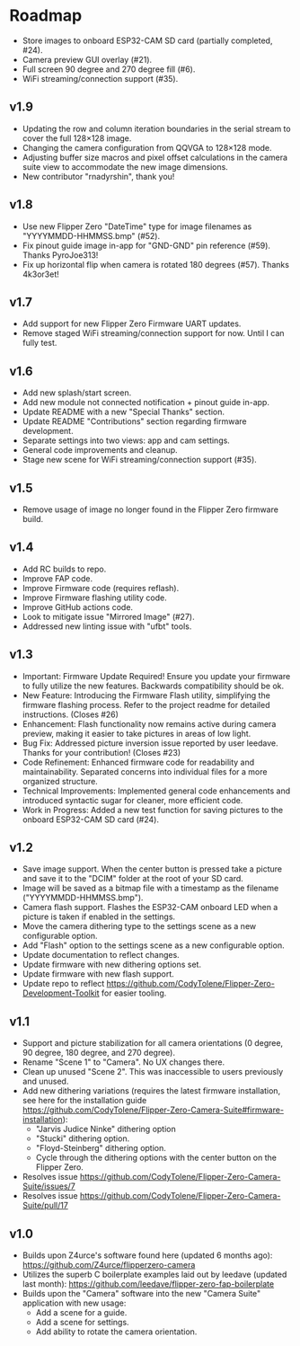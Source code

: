 # Roadmap

- Store images to onboard ESP32-CAM SD card (partially completed, #24).
- Camera preview GUI overlay (#21).
- Full screen 90 degree and 270 degree fill (#6).
- WiFi streaming/connection support (#35).

## v1.9

- Updating the row and column iteration boundaries in the serial stream to cover the full 128×128 image.
- Changing the camera configuration from QQVGA to 128×128 mode.
- Adjusting buffer size macros and pixel offset calculations in the camera suite view to accommodate the new image dimensions.
- New contributor "rnadyrshin", thank you!

## v1.8

- Use new Flipper Zero "DateTime" type for image filenames as "YYYYMMDD-HHMMSS.bmp" (#52).
- Fix pinout guide image in-app for "GND-GND" pin reference (#59). Thanks PyroJoe313!
- Fix up horizontal flip when camera is rotated 180 degrees (#57). Thanks 4k3or3et!

## v1.7

- Add support for new Flipper Zero Firmware UART updates.
- Remove staged WiFi streaming/connection support for now. Until I can fully test.

## v1.6

- Add new splash/start screen.
- Add new module not connected notification + pinout guide in-app.
- Update README with a new "Special Thanks" section.
- Update README "Contributions" section regarding firmware development.
- Separate settings into two views: app and cam settings.
- General code improvements and cleanup.
- Stage new scene for WiFi streaming/connection support (#35).

## v1.5

- Remove usage of image no longer found in the Flipper Zero firmware build.

## v1.4

- Add RC builds to repo.
- Improve FAP code.
- Improve Firmware code (requires reflash).
- Improve Firmware flashing utility code.
- Improve GitHub actions code.
- Look to mitigate issue "Mirrored Image" (#27).
- Addressed new linting issue with "ufbt" tools.

## v1.3

- Important: Firmware Update Required! Ensure you update your firmware to fully utilize the new features. Backwards compatibility should be ok.
- New Feature: Introducing the Firmware Flash utility, simplifying the firmware flashing process. Refer to the project readme for detailed instructions. (Closes #26)
- Enhancement: Flash functionality now remains active during camera preview, making it easier to take pictures in areas of low light.
- Bug Fix: Addressed picture inversion issue reported by user leedave. Thanks for your contribution! (Closes #23)
- Code Refinement: Enhanced firmware code for readability and maintainability. Separated concerns into individual files for a more organized structure.
- Technical Improvements: Implemented general code enhancements and introduced syntactic sugar for cleaner, more efficient code.
- Work in Progress: Added a new test function for saving pictures to the onboard ESP32-CAM SD card (#24).

## v1.2

- Save image support. When the center button is pressed take a picture and save it to the "DCIM" folder at the root of your SD card.
- Image will be saved as a bitmap file with a timestamp as the filename ("YYYYMMDD-HHMMSS.bmp").
- Camera flash support. Flashes the ESP32-CAM onboard LED when a picture is taken if enabled in the settings.
- Move the camera dithering type to the settings scene as a new configurable option.
- Add "Flash" option to the settings scene as a new configurable option.
- Update documentation to reflect changes.
- Update firmware with new dithering options set.
- Update firmware with new flash support.
- Update repo to reflect <https://github.com/CodyTolene/Flipper-Zero-Development-Toolkit> for easier tooling.

## v1.1

- Support and picture stabilization for all camera orientations (0 degree, 90 degree, 180 degree, and 270 degree).
- Rename "Scene 1" to "Camera". No UX changes there.
- Clean up unused "Scene 2". This was inaccessible to users previously and unused.
- Add new dithering variations (requires the latest firmware installation, see here for the installation guide <https://github.com/CodyTolene/Flipper-Zero-Camera-Suite#firmware-installation>):
  - "Jarvis Judice Ninke" dithering option
  - "Stucki" dithering option.
  - "Floyd-Steinberg" dithering option.
  - Cycle through the dithering options with the center button on the Flipper Zero.
- Resolves issue <https://github.com/CodyTolene/Flipper-Zero-Camera-Suite/issues/7>
- Resolves issue <https://github.com/CodyTolene/Flipper-Zero-Camera-Suite/pull/17>

## v1.0

- Builds upon Z4urce's software found here (updated 6 months ago): <https://github.com/Z4urce/flipperzero-camera>
- Utilizes the superb C boilerplate examples laid out by leedave (updated last month): <https://github.com/leedave/flipper-zero-fap-boilerplate>
- Builds upon the "Camera" software into the new "Camera Suite" application with new usage:
  - Add a scene for a guide.
  - Add a scene for settings.
  - Add ability to rotate the camera orientation.
